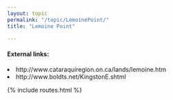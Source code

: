 ```yaml
---
layout: topic
permalink: "/topic/LemoinePoint/"
title: "Lemoine Point"

---
```


<h4>External links:</h4>
<li> http://www.cataraquiregion.on.ca/lands/lemoine.htm
<li> http://www.boldts.net/KingstonE.shtml

{% include routes.html %}
